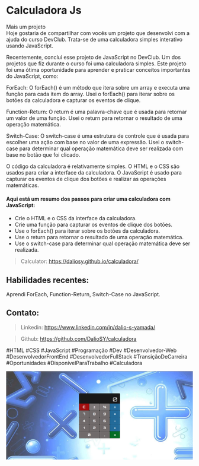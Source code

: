 <h1>Calculadora Js</h1>

Mais um projeto <br>
Hoje gostaria de compartilhar com vocês um projeto que desenvolvi com a ajuda do curso DevClub. Trata-se de uma calculadora simples interativo usando JavaScript.<br>
<p>Recentemente, concluí esse projeto de JavaScript no DevClub. Um dos projetos que fiz durante o curso foi uma calculadora simples. Este projeto foi uma ótima oportunidade para aprender e praticar conceitos importantes do JavaScript, como:</p>
<p>ForEach: O forEach() é um método que itera sobre um array e executa uma função para cada item do array. Usei o forEach() para iterar sobre os botões da calculadora e capturar os eventos de clique.</p>
<p>Function-Return: O return é uma palavra-chave que é usada para retornar um valor de uma função. Usei o return para retornar o resultado de uma operação matemática.</p>
<p>Switch-Case: O switch-case é uma estrutura de controle que é usada para escolher uma ação com base no valor de uma expressão. Usei o switch-case para determinar qual operação matemática deve ser realizada com base no botão que foi clicado.</p>
<p>O código da calculadora é relativamente simples. O HTML e o CSS são usados para criar a interface da calculadora. O JavaScript é usado para capturar os eventos de clique dos botões e realizar as operações matemáticas.</p>
<h4>Aqui está um resumo dos passos para criar uma calculadora com JavaScript:</h4>   
<ul>
        <li>Crie o HTML e o CSS da interface da calculadora.</li>
        <li>Crie uma função para capturar os eventos de clique dos botões.</li>
        <li>Use o forEach() para iterar sobre os botões da calculadora.</li>
        <li>Use o return para retornar o resultado de uma operação matemática.</li>
        <li>Use o switch-case para determinar qual operação matemática deve ser realizada.</li>
</ul>

>Calculator: https://daliosy.github.io/calculadora/

<h2>Habilidades recentes:</h2>

Aprendi ForEach, Function-Return, Switch-Case no JavaScript.

<h2>Contato:</h2>

> Linkedin: https://www.linkedin.com/in/dalio-s-yamada/

> Github: https://github.com/DalioSY/calculadora


#HTML #CSS #JavaScript #Programação  #Dev #Desenvolvedor-Web #DesenvolvedorFrontEnd #DesenvolvedorFullStack #TransiçãoDeCarreira #Oportunidades #DisponívelParaTrabalho #Calculadora

<img src="./assets/web-calculadora.png"/>
